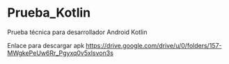 # Prueba_Kotlin
Prueba técnica para desarrollador Android Kotlin


Enlace para descargar apk
https://drive.google.com/drive/u/0/folders/157-MWgkePeUw6Rr_Pgyxq0v5xlsvon3s
